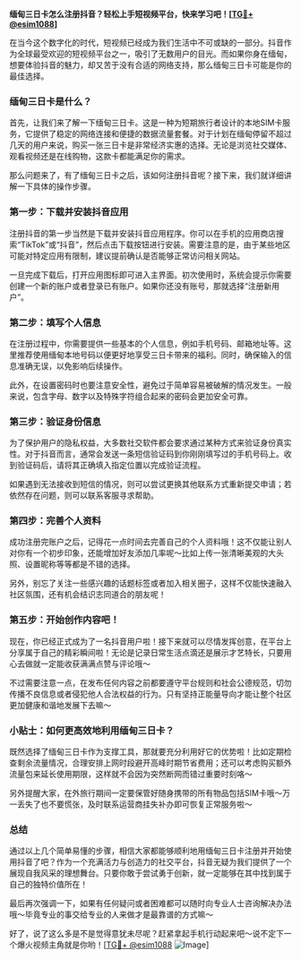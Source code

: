 **缅甸三日卡怎么注册抖音？轻松上手短视频平台，快来学习吧！[[TG💪+ @esim1088](https://t.me/s/esim1088)]**

在当今这个数字化的时代，短视频已经成为我们生活中不可或缺的一部分。抖音作为全球最受欢迎的短视频平台之一，吸引了无数用户的目光。而如果你身在缅甸，想要体验抖音的魅力，却又苦于没有合适的网络支持，那么缅甸三日卡可能是你的最佳选择。

### 缅甸三日卡是什么？

首先，让我们来了解一下缅甸三日卡。这是一种为短期旅行者设计的本地SIM卡服务，它提供了稳定的网络连接和便捷的数据流量套餐。对于计划在缅甸停留不超过几天的用户来说，购买一张三日卡是非常经济实惠的选择。无论是浏览社交媒体、观看视频还是在线购物，这款卡都能满足你的需求。

那么问题来了，有了缅甸三日卡之后，该如何注册抖音呢？接下来，我们就详细讲解一下具体的操作步骤。

### 第一步：下载并安装抖音应用

注册抖音的第一步当然是下载并安装抖音应用程序。你可以在手机的应用商店搜索“TikTok”或“抖音”，然后点击下载按钮进行安装。需要注意的是，由于某些地区可能对特定应用有限制，建议提前确认是否能够正常访问相关网站。

一旦完成下载后，打开应用图标即可进入主界面。初次使用时，系统会提示你需要创建一个新的账户或者登录已有账户。如果你还没有账号，那就选择“注册新用户”。

### 第二步：填写个人信息

在注册过程中，你需要提供一些基本的个人信息，例如手机号码、邮箱地址等。这里推荐使用缅甸本地号码以便更好地享受三日卡带来的福利。同时，确保输入的信息准确无误，以免影响后续操作。

此外，在设置密码时也要注意安全性，避免过于简单容易被破解的情况发生。一般来说，包含字母、数字以及特殊字符组合起来的密码会更加安全可靠。

### 第三步：验证身份信息

为了保护用户的隐私权益，大多数社交软件都会要求通过某种方式来验证身份真实性。对于抖音而言，通常会发送一条短信验证码到你刚刚填写过的手机号码上。收到验证码后，请将其正确填入指定位置以完成验证流程。

如果遇到无法接收到短信的情况，则可以尝试更换其他联系方式重新提交申请；若依然存在问题，则可以联系客服寻求帮助。

### 第四步：完善个人资料

成功注册完账户之后，记得花一点时间去完善自己的个人资料哦！这不仅能让别人对你有一个初步印象，还能增加好友添加几率呢～比如上传一张清晰美观的大头照、设置昵称等等都是不错的选择。

另外，别忘了关注一些感兴趣的话题标签或者加入相关圈子，这样不仅能快速融入社区氛围，还有机会结识志同道合的朋友呢！

### 第五步：开始创作内容吧！

现在，你已经正式成为了一名抖音用户啦！接下来就可以尽情发挥创意，在平台上分享属于自己的精彩瞬间啦！无论是记录日常生活点滴还是展示才艺特长，只要用心去做就一定能收获满满点赞与评论哦～

不过需要注意一点，在发布任何内容之前都要遵守平台规则和社会公德规范，切勿传播不良信息或者侵犯他人合法权益的行为。只有坚持正能量导向才能让整个社区更加健康和谐地发展下去嘛～

### 小贴士：如何更高效地利用缅甸三日卡？

既然选择了缅甸三日卡作为支撑工具，那就要充分利用好它的优势啦！比如定期检查剩余流量情况，合理安排上网时段避开高峰时期节省费用；还可以考虑购买额外流量包来延长使用期限，这样就不会因为突然断网而错过重要时刻咯～

另外提醒大家，在外旅行期间一定要保管好随身携带的所有物品包括SIM卡哦～万一丢失了也不要慌张，及时联系运营商挂失补办即可恢复正常服务啦～

### 总结

通过以上几个简单易懂的步骤，相信大家都能够顺利地用缅甸三日卡注册并开始使用抖音了吧？作为一个充满活力与创造力的社交平台，抖音无疑为我们提供了一个展现自我风采的理想舞台。只要你敢于尝试勇于创新，就一定能够在其中找到属于自己的独特价值所在！

最后再次强调一下，如果有任何疑问或者困难都可以随时向专业人士咨询解决办法哦～毕竟专业的事交给专业的人来做才是最靠谱的方式嘛～

好了，说了这么多是不是觉得意犹未尽呢？赶紧拿起手机行动起来吧～说不定下一个爆火视频主角就是你哟！[[TG💪+ @esim1088](https://t.me/s/esim1088) ![Image](https://i.postimg.cc/4NQfJmqS/Snipaste-2025-05-13-00-14-12.png)]